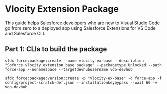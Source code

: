 # Vlocity Extension Package

This guide helps Salesforce developers who are new to Visual Studio Code go from zero to a deployed app using Salesforce Extensions for VS Code and Salesforce CLI.

## Part 1: CLIs to build the package
```
sfdx force:package:create --name vlocity-ex-base --description "Soforce vlocity extension base package" --packagetype Unlocked --path force-app --nonamespace --targetdevhubusername vdo-devhub
```

```
sfdx force:package:version:create -p "vlocity-ex-base" -d force-app -f config/project-scratch-def.json --installationkeybypass --wait 60 -v vdo-devhub
```
